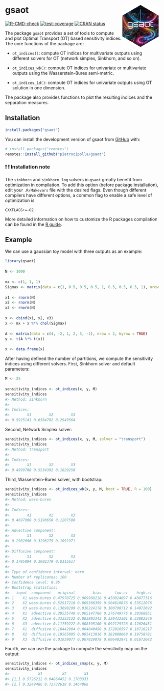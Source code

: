 
<!-- README.md is generated from README.Rmd. Please edit that file -->

# gsaot <a href="https://pietrocipolla.github.io/gsaot/"><img src="man/figures/logo.png" align="right" height="139" alt="gsaot website" /></a>

<!-- badges: start -->

[![R-CMD-check](https://github.com/pietrocipolla/gsaot/actions/workflows/R-CMD-check.yaml/badge.svg)](https://github.com/pietrocipolla/gsaot/actions/workflows/R-CMD-check.yaml)
[![test-coverage](https://github.com/pietrocipolla/gsaot/actions/workflows/test-coverage.yaml/badge.svg)](https://github.com/pietrocipolla/gsaot/actions/workflows/test-coverage.yaml)
[![CRAN
status](https://www.r-pkg.org/badges/version/gsaot)](https://CRAN.R-project.org/package=gsaot)
<!-- badges: end -->

The package `gsaot` provides a set of tools to compute and plot Optimal
Transport (OT) based sensitivity indices. The core functions of the
package are:

- `ot_indices()`: compute OT indices for multivariate outputs using
  different solvers for OT (network simplex, Sinkhorn, and so on).

- `ot_indices_wb()`: compute OT indices for univariate or multivariate
  outputs using the Wasserstein-Bures semi-metric.

- `ot_indices_1d()`: compute OT indices for univariate outputs using OT
  solution in one dimension.

The package also provides functions to plot the resulting indices and
the separation measures.

## Installation

``` r
install.packages("gsaot")
```

You can install the development version of gsaot from
[GitHub](https://github.com/) with:

``` r
# install.packages("remotes")
remotes::install_github("pietrocipolla/gsaot")
```

### :exclamation: :exclamation: Installation note

The `sinkhorn` and `sinkhorn_log` solvers in `gsaot` greatly benefit
from optimization in compilation. To add this option (before package
installation), edit your `.R/Makevars` file with the desired flags. Even
though different compilers have different options, a common flag to
enable a safe level of optimization is

    CXXFLAGS+=-O2

More detailed information on how to customize the R packages compilation
can be found in the [R
guide](https://cran.r-project.org/doc/manuals/R-admin.html#Customizing-package-compilation).

## Example

We can use a gaussian toy model with three outputs as an example:

``` r
library(gsaot)

N <- 1000

mx <- c(1, 1, 1)
Sigmax <- matrix(data = c(1, 0.5, 0.5, 0.5, 1, 0.5, 0.5, 0.5, 1), nrow = 3)

x1 <- rnorm(N)
x2 <- rnorm(N)
x3 <- rnorm(N)

x <- cbind(x1, x2, x3)
x <- mx + x %*% chol(Sigmax)

A <- matrix(data = c(4, -2, 1, 2, 5, -1), nrow = 2, byrow = TRUE)
y <- t(A %*% t(x))

x <- data.frame(x)
```

After having defined the number of partitions, we compute the
sensitivity indices using different solvers. First, Sinkhorn solver and
default parameters:

``` r
M <- 25

sensitivity_indices <- ot_indices(x, y, M)
sensitivity_indices
#> Method: sinkhorn 
#> 
#> Indices:
#>        X1        X2        X3 
#> 0.5925141 0.6584782 0.2949564
```

Second, Network Simplex solver:

``` r
sensitivity_indices <- ot_indices(x, y, M, solver = "transport")
sensitivity_indices
#> Method: transport 
#> 
#> Indices:
#>        X1        X2        X3 
#> 0.4999788 0.5534392 0.1829258
```

Third, Wasserstein-Bures solver, with bootstrap:

``` r
sensitivity_indices <- ot_indices_wb(x, y, M, boot = TRUE, R = 100)
sensitivity_indices
#> Method: wass-bures 
#> 
#> Indices:
#>        X1        X2        X3 
#> 0.4697990 0.5198658 0.1207588 
#> 
#> Advective component:
#>        X1        X2        X3 
#> 0.2902096 0.3296279 0.1091971 
#> 
#> Diffusive component:
#>        X1        X2        X3 
#> 0.1795894 0.1902379 0.0115617 
#> 
#> Type of confidence interval: norm 
#> Number of replicates: 100 
#> Confidence level: 0.95 
#> Bootstrap statistics:
#>   input  component   original        bias      low.ci    high.ci
#> 1    X1 wass-bures 0.47978725 0.009988218 0.450824897 0.48877316
#> 2    X2 wass-bures 0.52917218 0.009306359 0.504610876 0.53512076
#> 3    X3 wass-bures 0.13698299 0.016224178 0.100790712 0.14072692
#> 4    X1  advective 0.29535740 0.005147760 0.276749775 0.30366951
#> 5    X2  advective 0.33352122 0.003893343 0.320432301 0.33882346
#> 6    X3  advective 0.11759222 0.008395100 0.092129728 0.12626451
#> 7    X1  diffusive 0.18442984 0.004840458 0.172016597 0.18716217
#> 8    X2  diffusive 0.19565095 0.005413016 0.182888068 0.19758781
#> 9    X3  diffusive 0.01939077 0.007829078 0.006402971 0.01672042
```

Fourth, we can use the package to compute the sensitivity map on the
output:

``` r
sensitivity_indices <- ot_indices_smap(x, y, M)
sensitivity_indices
#>             X1         X2        X3
#> [1,] 0.5726212 0.04864452 0.1703333
#> [2,] 0.3249486 0.72732618 0.1464068
```
